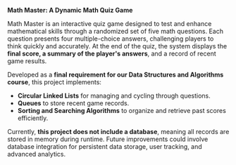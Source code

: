 **Math Master: A Dynamic Math Quiz Game**  

Math Master is an interactive quiz game designed to test and enhance mathematical skills through a randomized set of five math questions. Each question presents four multiple-choice answers, challenging players to think quickly and accurately. At the end of the quiz, the system displays the **final score, a summary of the player's answers**, and a record of recent game results.  

Developed as a **final requirement for our Data Structures and Algorithms course**, this project implements:  
- **Circular Linked Lists** for managing and cycling through questions.  
- **Queues** to store recent game records.  
- **Sorting and Searching Algorithms** to organize and retrieve past scores efficiently.  

Currently, **this project does not include a database**, meaning all records are stored in memory during runtime. Future improvements could involve database integration for persistent data storage, user tracking, and advanced analytics.
